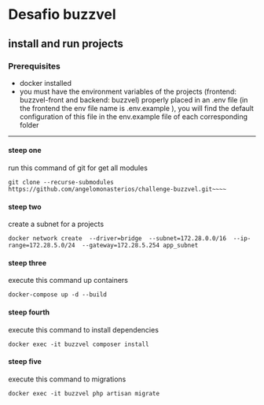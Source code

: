 # Desafio buzzvel

## install and run projects

### Prerequisites
* docker installed
* you must have the environment variables of the projects (frontend: buzzvel-front and backend: buzzvel)
properly placed in an .env file (in the frontend the env file name is .env.example ), you will find the default configuration of this
file in the env.example file of each corresponding folder
----

#### steep one
run this command of git for get all modules
~~~~
git clone --recurse-submodules https://github.com/angelomonasterios/challenge-buzzvel.git~~~~
~~~~

#### steep two
create a subnet for a projects
~~~~ 
docker network create  --driver=bridge  --subnet=172.28.0.0/16  --ip-range=172.28.5.0/24  --gateway=172.28.5.254 app_subnet

~~~~
#### steep three
execute this command up containers
~~~~
docker-compose up -d --build
~~~~


#### steep fourth
execute this command to install dependencies
~~~~
docker exec -it buzzvel composer install
~~~~


#### steep five 
execute this command to migrations
~~~~
docker exec -it buzzvel php artisan migrate
~~~~


